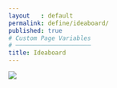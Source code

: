 ```yaml
---
layout   : default
permalink: define/ideaboard/
published: true
# Custom Page Variables
# ─────────────────────
title: Ideaboard
---
```

<img src="../../assets/Images/Moodboard.jpg">
